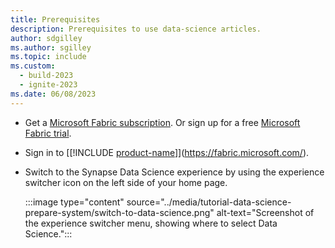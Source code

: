 ```yaml
---
title: Prerequisites
description: Prerequisites to use data-science articles.
author: sdgilley
ms.author: sgilley
ms.topic: include
ms.custom:
  - build-2023
  - ignite-2023
ms.date: 06/08/2023
---
```


- Get a [Microsoft Fabric subscription](../../enterprise/licenses.md). Or sign up for a free [Microsoft Fabric trial](../../get-started/fabric-trial.md).

- Sign in to [[!INCLUDE [product-name](../../includes/product-name.md)]](https://fabric.microsoft.com/).

- Switch to the Synapse Data Science experience by using the experience switcher icon on the left side of your home page.

   :::image type="content" source="../media/tutorial-data-science-prepare-system/switch-to-data-science.png" alt-text="Screenshot of the experience switcher menu, showing where to select Data Science.":::

